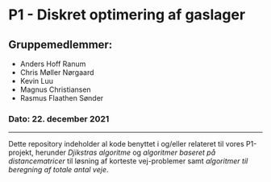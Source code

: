 # P1 - Diskret optimering af gaslager

## Gruppemedlemmer:
- Anders Hoff Ranum
- Chris Møller Nørgaard
- Kevin Luu
- Magnus Christiansen
- Rasmus Flaathen Sønder

### Dato: 22. december 2021

****

Dette repository indeholder al kode benyttet i og/eller relateret til vores P1-projekt, herunder *Djikstras algoritme* og *algoritmer baseret på distancematricer* til løsning af korteste vej-problemer samt *algoritmer til beregning af totale antal veje*.
